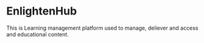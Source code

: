 # EnlightenHub
 This is Learning management platform used to manage, deliever and access and educational content.
